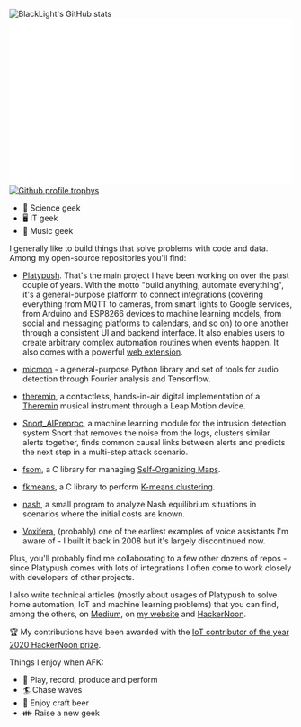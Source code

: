 ![BlackLight's GitHub stats](https://github-readme-stats.vercel.app/api?username=blacklight&show_icons=true)
![My language stats](https://raw.githubusercontent.com/blacklight/github-stats/master/generated/languages.svg)
[![Github profile trophys](https://trophygh.kolioaris.xyz/?username=blacklight)](https://github.com/ryo-ma/github-profile-trophy)

- 🔬 Science geek
- 🖥 IT geek
- 🎵 Music geek

I generally like to build things that solve problems with code and data. Among my open-source repositories you'll find:

- [Platypush](https://github.com/BlackLight/platypush). That's the main project I have been working on over the past couple of years. With the motto "build anything, automate everything", it's a general-purpose platform to connect integrations (covering everything from MQTT to cameras, from smart lights to Google services, from Arduino and ESP8266 devices to machine learning models, from social and messaging platforms to calendars, and so on) to one another through a consistent UI and backend interface. It also enables users to create arbitrary complex automation routines when events happen. It also comes with a powerful [web extension](https://github.com/BlackLight/platypush-webext).

- [micmon](https://github.com/BlackLight/micmon) - a general-purpose Python library and set of tools for audio detection through Fourier analysis and Tensorflow.

- [theremin](https://github.com/BlackLight/theremin), a contactless, hands-in-air digital implementation of a [Theremin](https://en.wikipedia.org/wiki/Theremin) musical instrument through a Leap Motion device.

- [Snort_AIPreproc](https://github.com/BlackLight/Snort_AIPreproc), a machine learning module for the intrusion detection system Snort that removes the noise from the logs, clusters similar alerts together, finds common causal links between alerts and predicts the next step in a multi-step attack scenario.

- [fsom](https://github.com/BlackLight/fsom), a C library for managing [Self-Organizing Maps](https://en.wikipedia.org/wiki/Self-organizing_map).

- [fkmeans](https://en.wikipedia.org/wiki/Self-organizing_map), a C library to perform [K-means clustering](https://en.wikipedia.org/wiki/K-means_clustering).

- [nash](https://github.com/BlackLight/nash), a small program to analyze Nash equilibrium situations in scenarios where the initial costs are known.

- [Voxifera](https://github.com/BlackLight/Voxifera), (probably) one of the earliest examples of voice assistants I'm aware of - I built it back in 2008 but it's largely discontinued now.

Plus, you'll probably find me collaborating to a few other dozens of repos - since Platypush comes with lots of integrations I often come to work closely with developers of other projects.

I also write technical articles (mostly about usages of Platypush to solve home automation, IoT and machine learning problems) that you can find, among the others, on [Medium](https://automationguru.medium.com/), on [my website](https://fabiomanganiello.com/) and [HackerNoon](https://hackernoon.com/u/BlackLight).

🏆 My contributions have been awarded with the [IoT contributor of the year 2020 HackerNoon prize](https://noonies.tech/award/hacker-noon-contributor-of-the-year-iot).

Things I enjoy when AFK:

- 🎸 Play, record, produce and perform
- 🏄 Chase waves
- 🍺 Enjoy craft beer
- 👪 Raise a new geek
